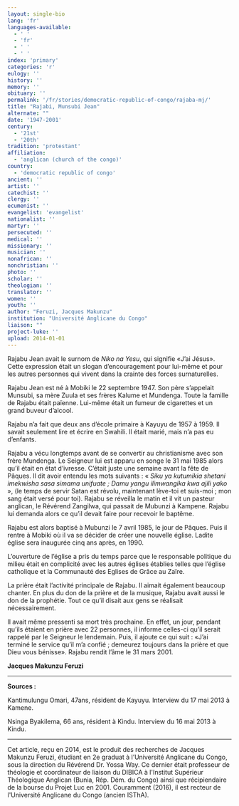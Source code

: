 ```yaml
---
layout: single-bio
lang: 'fr'
languages-available:
  - ' '
  - 'fr'
  - ' '
  - ' '
index: 'primary'
categories: 'r'
eulogy: ''
history: ''
memory: ''
obituary: ''
permalink: '/fr/stories/democratic-republic-of-congo/rajaba-mj/'
title: "Rajabi, Munsubi Jean"
alternate: ""
date: '1947-2001'
century:
  - '21st'
  - '20th'
tradition: 'protestant'
affiliation:
  - 'anglican (church of the congo)'
country:
  - 'democratic republic of congo'
ancient: ''
artist: ''
catechist: ''
clergy: ''
ecumenist: ''
evangelist: 'evangelist'
nationalist: ''
martyr: ''
persecuted: ''
medical: ''
missionary: ''
musician: ''
nonafrican: ''
nonchristian: ''
photo: ''
scholar: ''
theologian: ''
translator: ''
women: ''
youth: ''
author: "Feruzi, Jacques Makunzu"
institution: "Université Anglicane du Congo"
liaison: ""
project-luke: ''
upload: 2014-01-01
---
```




Rajabu Jean avait le surnom de *Niko na Yesu*, qui signifie  «J’ai Jésus». Cette expression était un slogan d’encouragement pour lui-même et pour les autres personnes qui vivent dans la crainte des forces surnaturelles.

Rajabu Jean est né à Mobiki le 22 septembre 1947. Son père s’appelait Munsubi, sa mère Zuula et ses frères Kalume et Mundenga. Toute la famille de Rajabu était païenne. Lui-même était un fumeur de cigarettes et un grand buveur d’alcool.

Rajabu n’a fait que deux ans d’école primaire à Kayuyu de 1957 à 1959. Il savait seulement lire et écrire en Swahili. Il était marié, mais n’a pas eu d’enfants.

Rajabu a vécu longtemps avant de se convertir au christianisme avec son frère Mundenga. Le Seigneur lui est apparu en songe le 31 mai 1985 alors qu’il était en état d’ivresse. C’était juste une semaine avant la fête de Pâques. Il dit avoir entendu les mots suivants : « *Siku ya kutumikia shetani imekwisha sasa simama unifuate ; Damu  yangu  ilimwangika kwa ajili yako* », (le temps de servir Satan est révolu, maintenant lève-toi et suis-moi ; mon sang était versé pour toi). Rajabu se réveilla le matin et il vit un pasteur anglican, le Révérend Zangilwa, qui passait de Mubunzi à Kampene. Rajabu lui demanda alors ce qu’il devait faire pour recevoir le baptême.

Rajabu est alors baptisé à Mubunzi le 7 avril 1985, le jour de Pâques. Puis il rentre à Mobiki où il va se décider de créer une nouvelle église. Ladite église sera inaugurée cinq ans après, en 1990.

L’ouverture de l’église a pris du temps parce que le responsable politique du milieu était en complicité avec les autres églises établies telles que l’église catholique et la Communauté des Eglises de Grâce au Zaïre.

La prière était l’activité principale de Rajabu. Il aimait également beaucoup chanter. En plus du don de la prière et de la musique, Rajabu avait aussi le don de la prophétie. Tout ce qu’il disait aux gens se réalisait nécessairement.

Il avait même pressenti sa mort très prochaine. En effet, un jour, pendant qu’ils étaient en prière avec 22 personnes, il informe celles-ci qu’il serait rappelé par le Seigneur le lendemain. Puis, il ajoute ce qui suit : «J’ai terminé le service qu’il m’a confié ; demeurez toujours dans la prière et que Dieu vous bénisse». Rajabu rendit l’âme le 31 mars 2001.

**Jacques Makunzu Feruzi**

---

**Sources :**

Kantimulungu Omari, 47ans, résident de Kayuyu. Interview du 17 mai 2013 à Kamene.

Nsinga Byakilema, 66 ans, résident à Kindu. Interview du 16 mai 2013 à Kindu.

---

Cet article, reçu en 2014, est le produit des recherches de Jacques Makunzu Feruzi, étudiant en 2e  graduat à l’Université Anglicane du Congo, sous la direction du Révérend Dr. Yossa Way. Ce dernier était professeur de théologie et coordinateur de liaison du DIBICA à l'Institut Supérieur Théologique Anglican (Bunia, Rép. Dém. du Congo) ainsi que récipiendaire de la bourse du Projet Luc en 2001. Couramment (2016), il est recteur de l'Université Anglicane du Congo (ancien ISThA).
